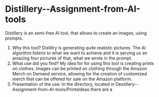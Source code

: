 # Distillery--Assignment-from-AI-tools
Distillery is an semi-free AI tool, that allows to create an images, using prompts.
  1. Why this tool?
     Distillry is generating quite realistic pictures. The AI algorithm listens to what we want to achieve and it is serving us an amazing four pictures of that, what we wrote in       the prompt.
  2. What use did you find?
     My idea for for using this tool is creating prints on clothes. Images can be printed on clothing through the Amazon Merch on Demand service, allowing for the creation of           customized merch that can be offered for sale on the Amazon platform.
  3. Presentation of the use:
     In the directory, located in Destillery--Assignment-from-AI-tools/PrintsIdeas there are a 

